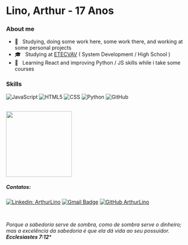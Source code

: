 <h1> Lino, Arthur - 17 Anos </h1>

<h3> About me </h3>

- 🤔 &nbsp; Studying, doing some work here, some work there, and working at some personal projects
- 🎓 &nbsp; Studying at <a href="https://etevav.com.br/new1/">ETECVAV</a> ( System Development / High School )
- 🌱 &nbsp; Learning React and improving Python / JS skills while i take some courses

<h3> Skills </h3>

  ![JavaScript](https://img.shields.io/badge/-JavaScript-333333?style=flat&logo=javascript)
  ![HTML5](https://img.shields.io/badge/-HTML5-333333?style=flat&logo=HTML5)
  ![CSS](https://img.shields.io/badge/-CSS-333333?style=flat&logo=CSS3&logoColor=1572B6)
  ![Python](https://img.shields.io/badge/-Python-333333?style=flat&logo=Python&logoColor=yellow)
  ![GitHub](https://img.shields.io/badge/-GitHub-333333?style=flat&logo=github)

<br/>

<a href="https://github.com/VanessaSwerts">
  <img height="180em" src="https://github-readme-stats.vercel.app/api?username=ArthurLino&theme=dracula&show_icons=true" />
</a>

<br/>

##### Contatos:
[![Linkedin: ArthurLino](https://img.shields.io/badge/-ArthurLino-blue?style=flat-square&logo=Linkedin&logoColor=white&link=https://www.linkedin.com/in/arthur-lino-silva-371a10206/)](https://www.linkedin.com/in/arthur-lino-silva-371a10206/)
[![Gmail Badge](https://img.shields.io/badge/-arthur.sslino@gmail.com-006bed?style=flat-square&logo=Gmail&logoColor=white&link=mailto:arthur.sslino@gmail.com)](mailto:arthur.sslino@gmail.com)
[![GitHub ArthurLino](https://img.shields.io/github/followers/ArthurLino?label=follow&style=social)](https://github.com/ArthurLino)

<br/>

_Porque a sabedoria serve de sombra, como de sombra serve o dinheiro; mas a excelência da sabedoria é que ela dá vida ao seu possuidor._
_*****Ecclesiastes 7:12******_
